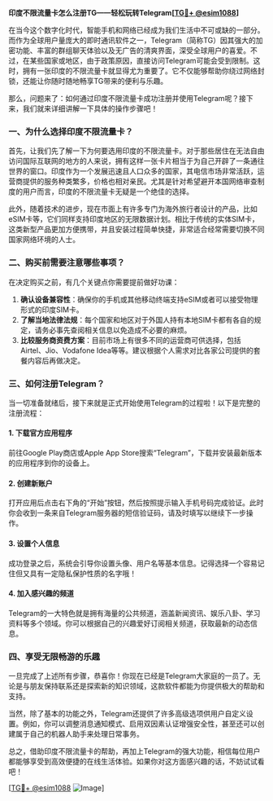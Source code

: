 **印度不限流量卡怎么注册TG——轻松玩转Telegram[[TG💪+ @esim1088](https://t.me/s/esim1088)]**

在当今这个数字化时代，智能手机和网络已经成为我们生活中不可或缺的一部分。而作为全球用户量庞大的即时通讯软件之一，Telegram（简称TG）因其强大的加密功能、丰富的群组聊天体验以及无广告的清爽界面，深受全球用户的喜爱。不过，在某些国家或地区，由于政策原因，直接访问Telegram可能会受到限制。这时，拥有一张印度的不限流量卡就显得尤为重要了。它不仅能够帮助你绕过网络封锁，还能让你随时随地畅享TG带来的便利与乐趣。

那么，问题来了：如何通过印度不限流量卡成功注册并使用Telegram呢？接下来，我们就来详细讲解一下具体的操作步骤吧！

### 一、为什么选择印度不限流量卡？

首先，让我们先了解一下为何要选用印度的不限流量卡。对于那些居住在无法自由访问国际互联网的地方的人来说，拥有这样一张卡片相当于为自己开辟了一条通往世界的窗口。印度作为一个发展迅速且人口众多的国家，其电信市场非常活跃，运营商提供的服务种类繁多，价格也相对亲民。尤其是针对希望避开本国网络审查制度的用户而言，印度的不限流量卡无疑是一个绝佳的选择。

此外，随着技术的进步，现在市面上有许多专门为海外旅行者设计的产品，比如eSIM卡等，它们同样支持印度地区的无限数据计划。相比于传统的实体SIM卡，这类新型产品更加方便携带，并且安装过程简单快捷，非常适合经常需要切换不同国家网络环境的人士。

### 二、购买前需要注意哪些事项？

在决定购买之前，有几个关键点你需要提前做好功课：

1. **确认设备兼容性**：确保你的手机或其他移动终端支持eSIM或者可以接受物理形式的印度SIM卡。
2. **了解当地法律法规**：每个国家和地区对于外国人持有本地SIM卡都有各自的规定，请务必事先查阅相关信息以免造成不必要的麻烦。
3. **比较服务商资费方案**：目前市场上有很多不同的运营商可供选择，包括Airtel、Jio、Vodafone Idea等等。建议根据个人需求对比各家公司提供的套餐内容后再做决定。

### 三、如何注册Telegram？

当一切准备就绪后，接下来就是正式开始使用Telegram的过程啦！以下是完整的注册流程：

#### 1. 下载官方应用程序
前往Google Play商店或Apple App Store搜索“Telegram”，下载并安装最新版本的应用程序到你的设备上。

#### 2. 创建新账户
打开应用后点击右下角的“开始”按钮，然后按照提示输入手机号码完成验证。此时你会收到一条来自Telegram服务器的短信验证码，请及时填写以继续下一步操作。

#### 3. 设置个人信息
成功登录之后，系统会引导你设置头像、用户名等基本信息。记得选择一个容易记住但又具有一定隐私保护性质的名字哦！

#### 4. 加入感兴趣的频道
Telegram的一大特色就是拥有海量的公共频道，涵盖新闻资讯、娱乐八卦、学习资料等多个领域。你可以根据自己的兴趣爱好订阅相关频道，获取最新的动态信息。

### 四、享受无限畅游的乐趣

一旦完成了上述所有步骤，恭喜你！你现在已经是Telegram大家庭的一员了。无论是与朋友保持联系还是探索新的知识领域，这款软件都能为你提供极大的帮助和支持。

当然，除了基本的功能之外，Telegram还提供了许多高级选项供用户自定义设置。例如，你可以调整消息通知模式、启用双因素认证增强安全性，甚至还可以创建属于自己的机器人助手来处理日常事务。

总之，借助印度不限流量卡的帮助，再加上Telegram的强大功能，相信每位用户都能够享受到高效便捷的在线生活体验。如果你对这方面感兴趣的话，不妨试试看吧！

[[TG💪+ @esim1088](https://t.me/s/esim1088) ![Image](https://i.postimg.cc/4NQfJmqS/Snipaste-2025-05-13-00-14-12.png)]